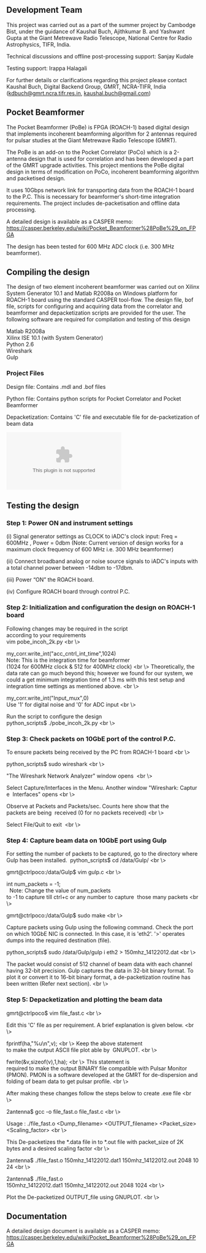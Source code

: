 ## Development Team

This project was carried out as a part of the summer project by Cambodge
Bist, under the guidance of Kaushal Buch, Ajithkumar B. and Yashwant
Gupta at the Giant Metrewave Radio Telescope, National Centre for Radio
Astrophysics, TIFR, India.

Technical discussions and offline post-processing support: Sanjay Kudale

Testing support: Irappa Halagali

For further details or clarifications regarding this project please
contact Kaushal Buch, Digital Backend Group, GMRT, NCRA-TIFR, India
(kdbuch@gmrt.ncra.tifr.res.in, kaushal.buch@gmail.com)

## Pocket Beamformer

The Pocket Beamformer (PoBe) is FPGA (ROACH-1) based digital design that
implements incoherent beamforming algorithm for 2 antennas required for
pulsar studies at the Giant Metrewave Radio Telescope (GMRT).

The PoBe is an add-on to the Pocket Correlator (PoCo) which is a
2-antenna design that is used for correlation and has been developed a
part of the GMRT upgrade activities. This project mentions the PoBe
digital design in terms of modification on PoCo, incoherent beamforming
algorithm and packetised design.

It uses 10Gbps network link for transporting data from the ROACH-1 board
to the P.C. This is necessary for beamformer's short-time integration
requirements. The project includes de-packetisation and offline data
processing.

A detailed design is available as a CASPER memo:
<https://casper.berkeley.edu/wiki/Pocket_Beamformer%28PoBe%29_on_FPGA>

The design has been tested for 600 MHz ADC clock (i.e. 300 MHz
beamformer).

## Compiling the design

The design of two element incoherent beamformer was carried out on
Xilinx System Generator 10.1 and Matlab R2008a on Windows platform for
ROACH-1 board using the standard CASPER tool-flow. The design file, bof
file, scripts for configuring and acquiring data from the correlator and
beamformer and depacketization scripts are provided for the user. The
following software are required for compilation and testing of this
design

Matlab R2008a  
Xilinx ISE 10.1 (with System Generator)  
Python 2.6  
Wireshark  
Gulp  

### Project Files

Design file: Contains .mdl and .bof files

Python file: Contains python scripts for Pocket Correlator and Pocket
Beamformer

Depacketization: Contains 'C' file and executable file for
de-packetization of beam data

![Beamformer.tar.gz](Beamformer.tar.gz "Beamformer.tar.gz")

## Testing the design

### Step 1: Power ON and instrument settings

(i) Signal generator settings as CLOCK to iADC's clock input: Freq =
600MHz , Power = 0dbm (Note: Current version of design works for a
maximum clock frequency of 600 MHz i.e. 300 MHz beamformer)

(ii) Connect broadband analog or noise source signals to iADC's inputs
with a total channel power between -14dbm to -17dbm.

(iii) Power “ON” the ROACH board.

(iv) Configure ROACH board through control P.C.

### Step 2: Initialization and configuration the design on ROACH-1 board

Following changes may be required in the script
according to your requirements   
vim pobe\_incoh\_2k.py \<br \\\>

my\_corr.write\_int("acc\_cntrl\_int\_time",1024)   
Note: This is the integration time for beamformer
(1024 for 600MHz clock & 512 for 400MHz clock) \<br \\\>
Theoretically, the data rate can go much beyond this; however we found
for our system, we could a get minimum integration time of 1.3 ms with
this test setup and integration time settings as mentioned above. \<br
\\\>

my\_corr.write\_int("Input\_mux",0)   
Use '1' for digital noise and '0' for ADC input \<br \\\>

Run the script to configure the design  
python\_scripts$ ./pobe\_incoh\_2k.py \<br \\\>

### Step 3: Check packets on 10GbE port of the control P.C.

To ensure packets being received by the PC from ROACH-1 board \<br \\\>

python\_scripts$ sudo wireshark \<br \\\>

"The Wireshark Network Analyzer" window opens  \<br
\\\>

Select Capture/Interfaces in the Menu. Another window "Wireshark: Capture 
Interfaces" opens \<br \\\>

Observe at Packets and Packets/sec. Counts here show that the
packets are being  received (0 for no packets received) \<br \\\>

Select File/Quit to exit  \<br \\\>

### Step 4: Capture beam data on 10GbE port using Gulp

For setting the number of packets to be captured, go to the directory
where Gulp has been installed.  python\_scripts$ cd /data/Gulp/ \<br
\\\>

gmrt@ctrlpoco:/data/Gulp$ vim gulp.c \<br \\\>

int num\_packets = ­-1;    
  Note: Change the value of num\_packets
to ­-1 to capture till ctrl+c or any number to capture 
those many packets \<br \\\>

gmrt@ctrlpoco:/data/Gulp$ sudo make \<br \\\>

Capture packets using Gulp using the following command. Check the port
on which 10GbE NIC is connected. In this case, it is 'eth2'. '\>'
operates dumps into the required destination
(file).

python\_scripts$ sudo /data/Gulp/gulp ­i eth2 \> 150mhz\_14122012.dat \<br
\\\>

The packet would consist of 512 channel of beam data with each channel
having 32-bit precision. Gulp captures the data in 32-bit binary format.
To plot it or convert it to 16-bit binary format, a de-packetization
routine has been written (Refer next section). \<br \\\>     

### Step 5: Depacketization and plotting the beam data

gmrt@ctrlpoco$ vim file\_fast.c \<br \\\>

Edit this 'C' file as per requirement. A brief explanation is given
below. \<br \\\>

fprintf(ha,"%u\\n",v); \<br \\\> Keep the above statement
to make the output ASCII file plot able by  GNUPLOT. \<br \\\>

fwrite(\&v,sizeof(v),1,ha); \<br \\\> This statement is
required to make the output BINARY file compatible with Pulsar
Monitor (PMON). PMON is a software developed at the GMRT for
de-dispersion and folding of beam data to get pulsar profile. \<br \\\>

After making these changes follow the steps below to create .exe file
\<br \\\> 

2antenna$ gcc ­-o file\_fast.o file\_fast.c \<br \\\>

Usage : ./file\_fast.o <Dump_filename> <OUTPUT_filename> <Packet_size> 
<Scaling_factor> \<br
\\\>

This De-packetizes the \*.data file in to \*.out file with packet\_size of 2K
bytes and a desired scaling factor \<br
\\\>

2antenna$ ./file\_fast.o 150mhz\_14122012.dat1 150mhz\_14122012.out 2048 1024 \<br
\\\>

2antenna$ ./file\_fast.o
150mhz\_14122012.dat1 150mhz\_14122012.out 2048 1024 \<br \\\>

Plot the De-packetized OUTPUT\_file using GNUPLOT. \<br \\\>

## Documentation

A detailed design document is available as a CASPER memo:
<https://casper.berkeley.edu/wiki/Pocket_Beamformer%28PoBe%29_on_FPGA>

